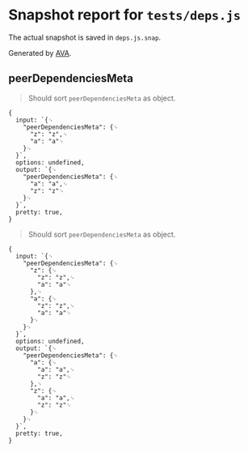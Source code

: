 # Snapshot report for `tests/deps.js`

The actual snapshot is saved in `deps.js.snap`.

Generated by [AVA](https://ava.li).

## peerDependenciesMeta

> Should sort `peerDependenciesMeta` as object.

    {
      input: `{␊
        "peerDependenciesMeta": {␊
          "z": "z",␊
          "a": "a"␊
        }␊
      }`,
      options: undefined,
      output: `{␊
        "peerDependenciesMeta": {␊
          "a": "a",␊
          "z": "z"␊
        }␊
      }`,
      pretty: true,
    }

> Should sort `peerDependenciesMeta` as object.

    {
      input: `{␊
        "peerDependenciesMeta": {␊
          "z": {␊
            "z": "z",␊
            "a": "a"␊
          },␊
          "a": {␊
            "z": "z",␊
            "a": "a"␊
          }␊
        }␊
      }`,
      options: undefined,
      output: `{␊
        "peerDependenciesMeta": {␊
          "a": {␊
            "a": "a",␊
            "z": "z"␊
          },␊
          "z": {␊
            "a": "a",␊
            "z": "z"␊
          }␊
        }␊
      }`,
      pretty: true,
    }
